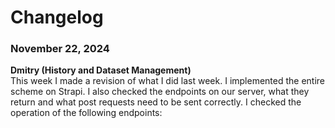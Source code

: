 # Changelog

### November 22, 2024

**Dmitry (History and Dataset Management)**  
This week I made a revision of what I did last week. I implemented the entire scheme on Strapi. I also checked the endpoints on our server, what they return and what post requests need to be sent correctly. I checked the operation of the following endpoints: